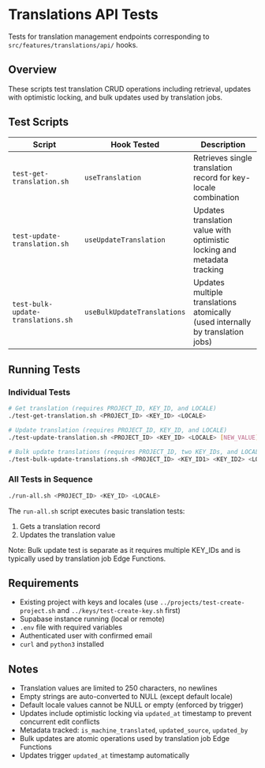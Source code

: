 # Translations API Tests

Tests for translation management endpoints corresponding to `src/features/translations/api/` hooks.

## Overview

These scripts test translation CRUD operations including retrieval, updates with optimistic locking, and bulk updates used by translation jobs.

## Test Scripts

| Script                             | Hook Tested                 | Description                                                                    |
| ---------------------------------- | --------------------------- | ------------------------------------------------------------------------------ |
| `test-get-translation.sh`          | `useTranslation`            | Retrieves single translation record for key-locale combination                 |
| `test-update-translation.sh`       | `useUpdateTranslation`      | Updates translation value with optimistic locking and metadata tracking        |
| `test-bulk-update-translations.sh` | `useBulkUpdateTranslations` | Updates multiple translations atomically (used internally by translation jobs) |

## Running Tests

### Individual Tests

```bash
# Get translation (requires PROJECT_ID, KEY_ID, and LOCALE)
./test-get-translation.sh <PROJECT_ID> <KEY_ID> <LOCALE>

# Update translation (requires PROJECT_ID, KEY_ID, and LOCALE)
./test-update-translation.sh <PROJECT_ID> <KEY_ID> <LOCALE> [NEW_VALUE]

# Bulk update translations (requires PROJECT_ID, two KEY_IDs, and LOCALE)
./test-bulk-update-translations.sh <PROJECT_ID> <KEY_ID1> <KEY_ID2> <LOCALE>
```

### All Tests in Sequence

```bash
./run-all.sh <PROJECT_ID> <KEY_ID> <LOCALE>
```

The `run-all.sh` script executes basic translation tests:

1. Gets a translation record
2. Updates the translation value

Note: Bulk update test is separate as it requires multiple KEY_IDs and is typically used by translation job Edge Functions.

## Requirements

- Existing project with keys and locales (use `../projects/test-create-project.sh` and `../keys/test-create-key.sh` first)
- Supabase instance running (local or remote)
- `.env` file with required variables
- Authenticated user with confirmed email
- `curl` and `python3` installed

## Notes

- Translation values are limited to 250 characters, no newlines
- Empty strings are auto-converted to NULL (except default locale)
- Default locale values cannot be NULL or empty (enforced by trigger)
- Updates include optimistic locking via `updated_at` timestamp to prevent concurrent edit conflicts
- Metadata tracked: `is_machine_translated`, `updated_source`, `updated_by`
- Bulk updates are atomic operations used by translation job Edge Functions
- Updates trigger `updated_at` timestamp automatically
